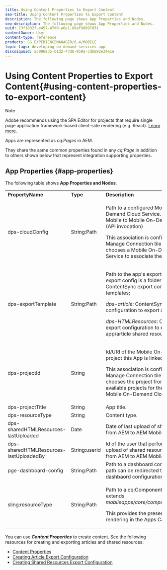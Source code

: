 ```yaml
---
title: Using Content Properties to Export Content
seo-title: Using Content Properties to Export Content
description: The following page shows App Properties and Nodes.
seo-description: The following page shows App Properties and Nodes.
uuid: 73f1832f-e457-47d0-a0e1-80af90897d31
contentOwner: User
content-type: reference
products: SG_EXPERIENCEMANAGER/6.4/MOBILE
topic-tags: developing-on-demand-services-app
discoiquuid: a3006835-b1d2-47d6-959a-cdb692e34e1e
---
```


# Using Content Properties to Export Content{#using-content-properties-to-export-content}

>[!NOTE]
>
>Adobe recommends using the SPA Editor for projects that require single page application framework-based client-side rendering (e.g. React). [Learn more](/help/sites/developing/using/spa-overview.md).

Apps are represented as *cq:Pages* in AEM.

They share the same common properties found in any *cq:Page* in addition to others shown below that represent integration supporting properties.

## App Properties {#app-properties}

The following table shows **App Properties and Nodes**.

<table> 
 <tbody> 
  <tr> 
   <td><strong>PropertyName</strong></td> 
   <td><strong>Type</strong></td> 
   <td><strong>Description</strong></td> 
  </tr> 
  <tr> 
   <td>dps-cloudConfig</td> 
   <td>String:Path</td> 
   <td><p>Path to a configured Mobile On-Demand Cloud Service. Used for AEM Mobile to Mobile On-Demand actions (API invocation)</p> <p>This association is configured via the Manage Connection tile when an author chooses a Mobile On-Demand Cloud Service to associate the app to.</p> </td> 
  </tr> 
  <tr> 
   <td>dps-exportTemplate</td> 
   <td>String:Path</td> 
   <td><p>Path to the app's export configs. The export config is a folder with 2 child ContentSync export configuration templates;</p> <p><i>dps-article</i>: ContentSync export configuration to export article content</p> <p><i>dps-HTMLResources</i>: ContentSync export configuration to export app/article shared resources</p> </td> 
  </tr> 
  <tr> 
   <td>dps-projectId</td> 
   <td>String</td> 
   <td><p>Id/URI of the Mobile On-Demand project this App is linked/bound to.</p> <p>This association is configured via the Manage Connection tile when an author chooses the project from a list of available projects for the associated Mobile On-Demand Cloud Service.</p> </td> 
  </tr> 
  <tr> 
   <td>dps-projectTitle</td> 
   <td>String</td> 
   <td>App title.</td> 
  </tr> 
  <tr> 
   <td>dps-resourceType</td> 
   <td>String</td> 
   <td>Content type.</td> 
  </tr> 
  <tr> 
   <td>dps-sharedHTMLResources-lastUploaded</td> 
   <td>Date</td> 
   <td>Date of last upload of shared resources from AEM to AEM Mobile.</td> 
  </tr> 
  <tr> 
   <td>dps-sharedHTMLResources-lastUploadedBy</td> 
   <td>String:userid</td> 
   <td>Id of the user that performed the last upload of shared resources request from AEM to AEM Mobile.</td> 
  </tr> 
  <tr> 
   <td>pge-dashboard-config</td> 
   <td>String:Path</td> 
   <td>Path to a dashboard configuration. The path can be redirected to a custom dashbaord configuration as needed.</td> 
  </tr> 
  <tr> 
   <td>sling:resourceType</td> 
   <td>String:Path</td> 
   <td><p>Path to a cq:Component that is or extends <i>mobileapps/core/components/instance.</i></p> <p>This provides the presence and rendering in the Apps Catalog.</p> </td> 
  </tr> 
 </tbody> 
</table>

You can use ***Content Properties*** to create content. See the following resources for creating and exporting articles and shared resources:

* [Content Properties](/help/mobile/content-properties.md)
* [Creating Article Export Configuration](/help/mobile/creating-article-export-configuration.md)
* [Creating Shared Resources Export Configuration](/help/mobile/creating-shared-resources-export-configuration.md)

